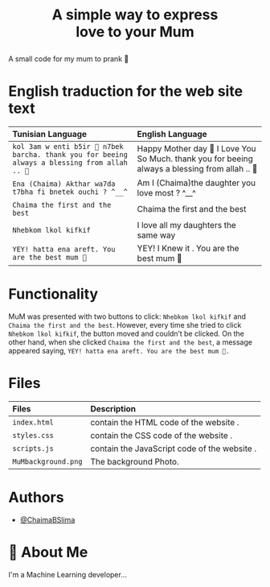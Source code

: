 <h1><p align="center"> A simple way to express <br> love to your Mum </h1></p></font>


A small code for my mum to prank 💖


# English traduction for the web site text
| Tunisian Language |  English Language               |
| :-------- |  :------------------------- |
| `kol 3am w enti b5ir 💖 n7bek barcha. thank you for beeing always a blessing from allah .. 💖` | Happy Mother day 💖 I Love You So Much. thank you for beeing always a blessing from allah .. 💖 |
| `Ena (Chaima) Akthar wa7da t7bha fi bnetek ouchi ? ^__^` | Am I (Chaima)the daughter you love most ? ^__^|
| `Chaima the first and the best` | Chaima the first and the best|
| `Nhebkom lkol kifkif` | I love all my daughters the same way|
| `YEY! hatta ena areft. You are the best mum 💖` | YEY! I  Knew it . You are the best mum 💖|

# Functionality

MuM was presented with two buttons to click: `Nhebkom lkol kifkif` and `Chaima the first and the best`. However, every time she tried to click `Nhebkom lkol kifkif`, the button moved and couldn’t be clicked. On the other hand, when she clicked `Chaima the first and the best`, a message appeared saying, `YEY! hatta ena areft. You are the best mum 💖.`


# Files
| Files |  Description                |
| :-------- |  :------------------------- |
| `index.html` | contain the HTML code of the website .|
| `styles.css` | contain the CSS code of the website . |
| `scripts.js` | contain the JavaScript code of the website . |
| `MuMbackground.png` | The background Photo.|

# Authors

- [@ChaimaBSlima](https://github.com/ChaimaBSlima)


# 🚀 About Me
I'm a Machine Learning developer...
